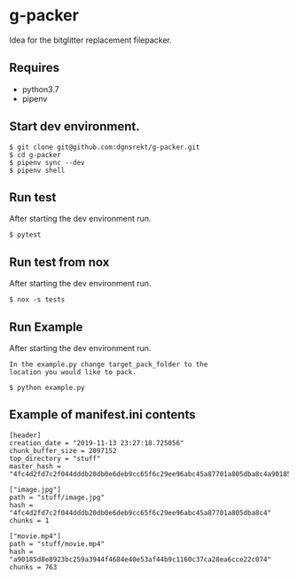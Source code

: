 # g-packer

Idea for the bitglitter replacement filepacker.

## Requires 
* python3.7
* pipenv

## Start dev environment.

```
$ git clone git@github.com:dgnsrekt/g-packer.git
$ cd g-packer
$ pipenv sync --dev
$ pipenv shell
```

## Run test
After starting the dev environment run.
```
$ pytest
```

## Run test from nox
After starting the dev environment run.
```
$ nox -s tests
```

## Run Example
After starting the dev environment run.
```
In the example.py change target_pack_folder to the 
location you would like to pack.

$ python example.py
```

## Example of manifest.ini contents
```
[header]
creation_date = "2019-11-13 23:27:18.725056"
chunk_buffer_size = 2097152
top_directory = "stuff"
master_hash = "4fc4d2fd7c2f044dddb20db0e6deb9cc65f6c29ee96abc45a87701a805dba8c4a90185d8e8923bc259a3944f4684e40e53af44b9c1160c37ca28ea6cce22c074"

["image.jpg"]
path = "stuff/image.jpg"
hash = "4fc4d2fd7c2f044dddb20db0e6deb9cc65f6c29ee96abc45a87701a805dba8c4"
chunks = 1

["movie.mp4"]
path = "stuff/movie.mp4"
hash = "a90185d8e8923bc259a3944f4684e40e53af44b9c1160c37ca28ea6cce22c074"
chunks = 763
```
